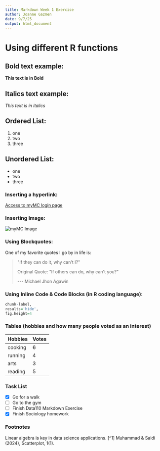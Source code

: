 ```yaml
---
title: Markdown Week 1 Exercise
author: Joanne Gazmen
date: 9/7/25
output: html_document
---
```


# Using different R functions

## Bold text example:
  **This text is in Bold**
   
## Italics text example:
  *This text is in italics*

## Ordered List:
1. one
2. two
3. three

## Unordered List:
- one
- two
- three

### Inserting a hyperlink:
[Access to myMC login page](https://mymclogin.glb.montgomerycollege.edu/authenticationendpoint/login.do?commonAuthCallerPath=/cas/login&forceAuth=false&passiveAuth=false&tenantDomain=carbon.super&sessionDataKey=ab920a92-6e0a-4d12-a6da-af3bb38feae1&relyingParty=RAVE&type=cassso&sp=RAVE&isSaaSApp=false&authenticators=BasicAuthenticator:LOCAL)

### Inserting Image:
![myMC Image](https://pbs.twimg.com/media/GQiQkm6WsAAZDne.jpg)

### Using Blockquotes:
One of my favorite quotes I go by in life is:
> "If they can do it, why can't I?"
>
> Original Quote: "If others can do, why can't you?"
>
> --- Michael Jhon Agawin

### Using Inline Code & Code Blocks (in R coding language):
```r
chunk-label,
results='hide',
fig.height=4
```

### Tables (hobbies and how many people voted as an interest)
| Hobbies | Votes |
| ------- | ----- |
| cooking |   6   |
| running |   4   |
|   arts  |   3   |
| reading |   5   |

### Task List
- [X] Go for a walk
- [ ] Go to the gym
- [ ] Finish Data110 Markdown Exercise
- [X] Finish Sociology homework

### Footnotes
Linear algebra is key in data science applications.
                [^1] Muhammad & Saidi (2024), Scatterplot, 1(1).
